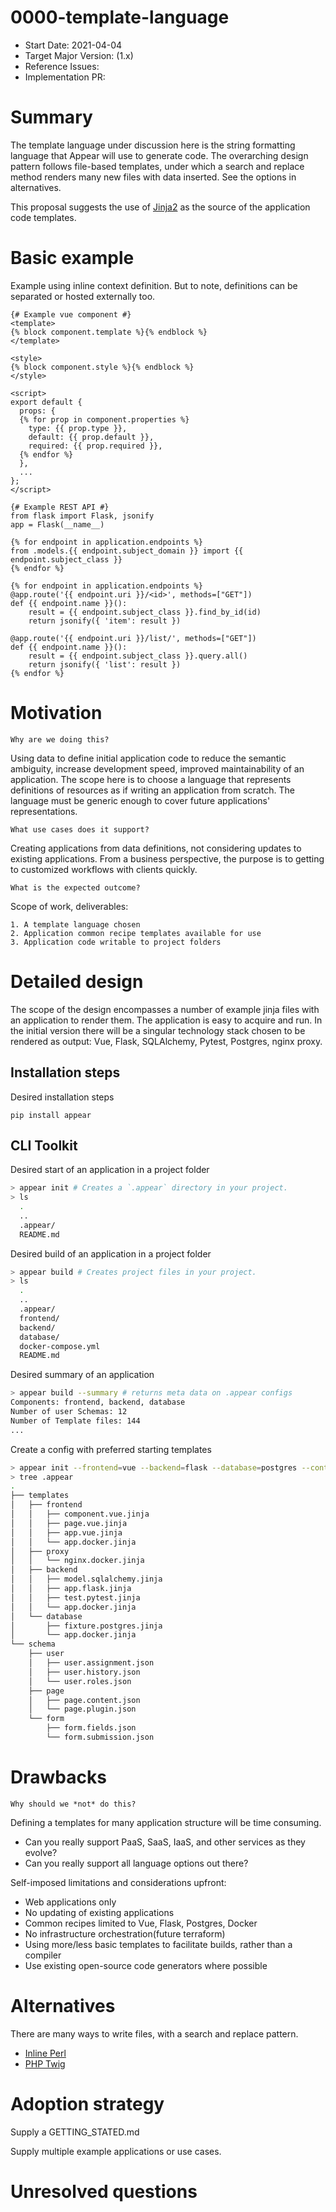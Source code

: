 # 0000-template-language

- Start Date: 2021-04-04
- Target Major Version: (1.x)
- Reference Issues:
- Implementation PR:

# Summary

The template language under discussion here is the string formatting language
that Appear will use to generate code. The overarching design pattern follows
file-based templates, under which a search and replace method renders many new
files with data inserted.
See the options in alternatives.

This proposal suggests the use of [Jinja2](https://jinja.palletsprojects.com/en/2.11.x/)
as the source of the application code templates.

# Basic example

Example using inline context definition. But to note, definitions can be
separated or hosted externally too.

```jinja
{# Example vue component #}
<template>
{% block component.template %}{% endblock %}
</template>

<style>
{% block component.style %}{% endblock %}
</style>

<script>
export default {
  props: {
  {% for prop in component.properties %}
    type: {{ prop.type }},
    default: {{ prop.default }},
    required: {{ prop.required }},
  {% endfor %}
  },
  ...
};
</script>
```

```jinja
{# Example REST API #}
from flask import Flask, jsonify
app = Flask(__name__)

{% for endpoint in application.endpoints %}
from .models.{{ endpoint.subject_domain }} import {{ endpoint.subject_class }}
{% endfor %}

{% for endpoint in application.endpoints %}
@app.route('{{ endpoint.uri }}/<id>', methods=["GET"])
def {{ endpoint.name }}():
    result = {{ endpoint.subject_class }}.find_by_id(id)
    return jsonify({ 'item': result })

@app.route('{{ endpoint.uri }}/list/', methods=["GET"])
def {{ endpoint.name }}():
    result = {{ endpoint.subject_class }}.query.all()
    return jsonify({ 'list': result })
{% endfor %}
```

# Motivation

`Why are we doing this?`

Using data to define initial application code to reduce the semantic
ambiguity, increase development speed, improved maintainability of an
application. The scope here is to choose a language that represents
definitions of resources as if writing an application from scratch.
The language must be generic enough to cover future applications'
representations.

`What use cases does it support?`

Creating applications from data definitions, not considering updates to
existing applications. From a business perspective, the purpose is to getting
to customized workflows with clients quickly.

`What is the expected outcome?`

Scope of work, deliverables:

```
1. A template language chosen
2. Application common recipe templates available for use
3. Application code writable to project folders
```

# Detailed design

The scope of the design encompasses a number of example jinja files with
an application to render them. The application is easy to acquire and run.
In the initial version there will be a singular technology stack chosen to
be rendered as output: Vue, Flask, SQLAlchemy, Pytest, Postgres, nginx proxy.

## Installation steps

Desired installation steps
```
pip install appear
```

## CLI Toolkit

Desired start of an application in a project folder

```bash
> appear init # Creates a `.appear` directory in your project.
> ls
  .
  .. 
  .appear/
  README.md
```

Desired build of an application in a project folder

```bash
> appear build # Creates project files in your project.
> ls
  .
  .. 
  .appear/
  frontend/
  backend/
  database/
  docker-compose.yml
  README.md
```

Desired summary of an application

```bash
> appear build --summary # returns meta data on .appear configs
Components: frontend, backend, database
Number of user Schemas: 12
Number of Template files: 144
...
```

Create a config with preferred starting templates
```bash
> appear init --frontend=vue --backend=flask --database=postgres --container=nginx-proxy
> tree .appear
.
├── templates
│   ├── frontend
│   │   ├── component.vue.jinja
│   │   ├── page.vue.jinja
│   │   ├── app.vue.jinja
│   │   └── app.docker.jinja
│   ├── proxy
│   │   └── nginx.docker.jinja
│   ├── backend
│   │   ├── model.sqlalchemy.jinja
│   │   ├── app.flask.jinja
│   │   ├── test.pytest.jinja
│   │   └── app.docker.jinja
│   └── database
│       ├── fixture.postgres.jinja
│       └── app.docker.jinja
└── schema
    ├── user
    │   ├── user.assignment.json
    │   ├── user.history.json
    │   └── user.roles.json
    ├── page
    │   ├── page.content.json
    │   └── page.plugin.json
    └── form
        ├── form.fields.json
        └── form.submission.json
```

# Drawbacks

`Why should we *not* do this?`

Defining a templates for many application structure will be time consuming.

* Can you really support PaaS, SaaS, IaaS, and other services as they evolve?
* Can you really support all language options out there? 

Self-imposed limitations and considerations upfront:

* Web applications only
* No updating of existing applications
* Common recipes limited to Vue, Flask, Postgres, Docker
* No infrastructure orchestration(future terraform)
* Using more/less basic templates to facilitate builds, rather than a compiler
* Use existing open-source code generators where possible

# Alternatives

There are many ways to write files, with a search and replace pattern.

* [Inline Perl](https://www.perl.com/pub/2001/08/21/templating.html/)
* [PHP Twig](https://twig.symfony.com/)

# Adoption strategy

Supply a GETTING_STATED.md

Supply multiple example applications or use cases.

# Unresolved questions
